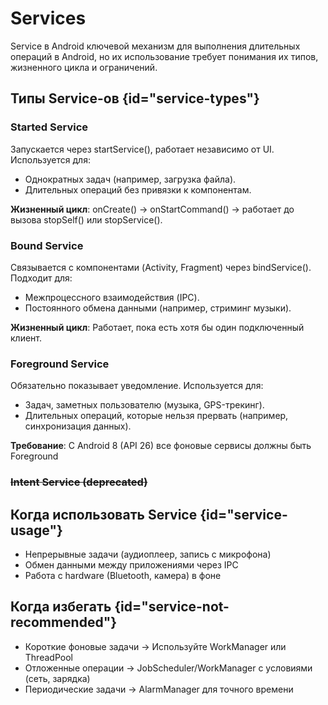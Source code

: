 # Services

<secondary-label ref="todo"/>

Service в Android ключевой механизм для выполнения длительных операций в Android,
но их использование требует понимания их типов, жизненного цикла и ограничений.

## Типы Service-ов {id="service-types"}

### Started Service

Запускается через startService(), работает независимо от UI. Используется для:

- Однократных задач (например, загрузка файла).
- Длительных операций без привязки к компонентам.

**Жизненный цикл**: onCreate() → onStartCommand() → работает до вызова stopSelf() или stopService().

### Bound Service

Связывается с компонентами (Activity, Fragment) через bindService().
Подходит для:

- Межпроцессного взаимодействия (IPC).
- Постоянного обмена данными (например, стриминг музыки).

**Жизненный цикл**: Работает, пока есть хотя бы один подключенный клиент.

### Foreground Service

Обязательно показывает уведомление.
Используется для:

- Задач, заметных пользователю (музыка, GPS-трекинг).
- Длительных операций, которые нельзя прервать (например, синхронизация данных).

**Требование**: С Android 8 (API 26) все фоновые сервисы должны быть Foreground

### ~~Intent Service (deprecated)~~

## Когда использовать Service {id="service-usage"}

- Непрерывные задачи (аудиоплеер, запись с микрофона)
- Обмен данными между приложениями через IPC
- Работа с hardware (Bluetooth, камера) в фоне

## Когда избегать {id="service-not-recommended"}

- Короткие фоновые задачи → Используйте WorkManager или ThreadPool
- Отложенные операции → JobScheduler/WorkManager с условиями (сеть, зарядка)
- Периодические задачи → AlarmManager для точного времени